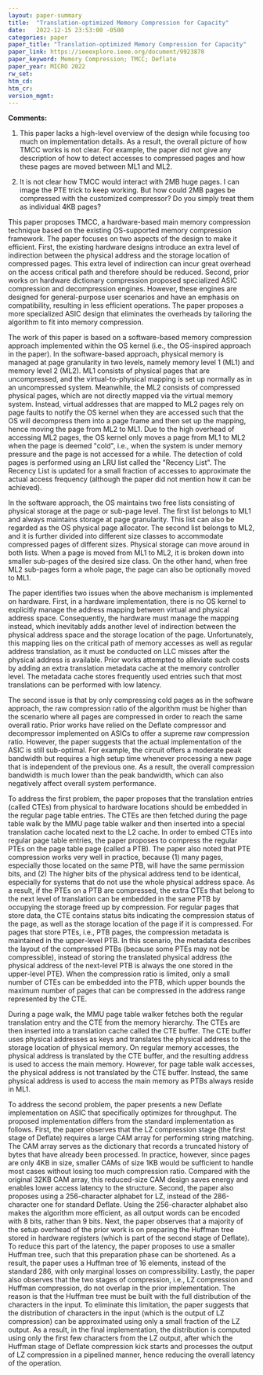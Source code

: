 ```yaml
---
layout: paper-summary
title:  "Translation-optimized Memory Compression for Capacity"
date:   2022-12-15 23:53:00 -0500
categories: paper
paper_title: "Translation-optimized Memory Compression for Capacity"
paper_link: https://ieeexplore.ieee.org/document/9923870
paper_keyword: Memory Compression; TMCC; Deflate
paper_year: MICRO 2022
rw_set:
htm_cd:
htm_cr:
version_mgmt:
---
```


**Comments:**

1. This paper lacks a high-level overview of the design while focusing too much on implementation details. 
As a result, the overall picture of how TMCC works is not clear. For example, the paper did not give any
description of how to detect accesses to compressed pages and how these pages are moved between ML1 and ML2.

2. It is not clear how TMCC would interact with 2MB huge pages. I can image the PTE trick to keep working.
But how could 2MB pages be compressed with the customized compressor? Do you simply treat them as individual 4KB pages?

This paper proposes TMCC, a hardware-based main memory compression technique based on the existing OS-supported 
memory compression framework. The paper focuses on two aspects of the design to make it efficient. First, the 
existing hardware designs introduce an extra level of indirection between the physical address and the storage location
of compressed pages. This extra level of indirection can incur great overhead on the access critical path and 
therefore should be reduced. Second, prior works on hardware dictionary compression proposed specialized ASIC 
compression and decompression engines. However, these engines are designed for general-purpose user scenarios and 
have an emphasis on compatibility, resulting in less efficient operations. The paper proposes a more specialized 
ASIC design that eliminates the overheads by tailoring the algorithm to fit into memory compression.

The work of this paper is based on a software-based memory compression approach implemented within the OS kernel 
(i.e., the OS-inspired approach in the paper). In the software-based approach, physical memory is managed at 
page granularity in two levels, namely memory level 1 (ML1) and memory level 2 (ML2). ML1 consists of physical pages
that are uncompressed, and the virtual-to-physical mapping is set up normally as in an uncompressed system. Meanwhile,
the ML2 consists of compressed physical pages, which are not directly mapped via the virtual memory system. 
Instead, virtual addresses that are mapped to ML2 pages rely on page faults to notify the OS kernel when they are 
accessed such that the OS will decompress them into a page frame and then set up the mapping, hence moving the 
page from ML2 to ML1.
Due to the high overhead of accessing ML2 pages, the OS kernel only moves a page from ML1 to ML2 when the page is 
deemed "cold", i.e., when the system is under memory pressure and the page is not accessed for a while. 
The detection of cold pages is performed using an LRU list called the "Recency List". The Recency List is updated
for a small fraction of accesses to approximate the actual access frequency (although the paper did not mention how
it can be achieved).

In the software approach, the OS maintains two free lists consisting of physical storage at the page or sub-page level.
The first list belongs to ML1 and always maintains storage at page granularity. This list can also be regarded as the 
OS physical page allocator. The second list belongs to ML2, and it is further divided into different size classes to 
accommodate compressed pages of different sizes. Physical storage can move around in both lists. When a page 
is moved from ML1 to ML2, it is broken down into smaller sub-pages of the desired size class. On the other hand, when
free ML2 sub-pages form a whole page, the page can also be optionally moved to ML1.

The paper identifies two issues when the above mechanism is implemented on hardware. First, in a hardware 
implementation, there is no OS kernel to explicitly manage the address mapping between virtual and physical address
space. Consequently, the hardware must manage the mapping instead, which inevitably adds another level of indirection
between the physical address space and the storage location of the page. 
Unfortunately, this mapping lies on the critical path of memory accesses as well as regular address translation, as 
it must be conducted on LLC misses after the physical address is available. 
Prior works attempted to alleviate such costs by adding an extra translation metadata cache at the memory controller
level. The metadata cache stores frequently used entries such that most translations can be performed with low latency.

The second issue is that by only compressing cold pages as in the software approach, the raw compression ratio of the 
algorithm must be higher than the scenario where all pages are compressed in order to reach the same overall ratio.
Prior works have relied on the Deflate compressor and decompressor implemented on ASICs to offer a supreme raw
compression ratio. However, the paper suggests that the actual implementation of the ASIC is still sub-optimal.
For example, the circuit offers a moderate peak bandwidth but requires a high setup time whenever processing
a new page that is independent of the previous one. As a result, the overall compression bandwidth is much lower 
than the peak bandwidth, which can also negatively affect overall system performance.

To address the first problem, the paper proposes that the translation entries (called CTEs) from physical to hardware
locations should be embedded in the regular page table entries. The CTEs are then fetched during the page table walk
by the MMU page table walker and then inserted into a special translation cache located next to the L2 cache.
In order to embed CTEs into regular page table entries, the paper proposes to compress the regular PTEs on the page 
table page (called a PTB). The paper also noted that PTE compression works very well in practice, because (1) many
pages, especially those located on the same PTB, will have the same permission bits, and (2) The higher bits of the 
physical address tend to be identical, especially for systems that do not use the whole physical address space.
As a result, if the PTEs on a PTB are compressed, the extra CTEs that belong to the next level of translation can
be embedded in the same PTB by occupying the storage freed up by compression.
For regular pages that store data, the CTE contains status bits indicating the compression status of the page,
as well as the storage location of the page if it is compressed. 
For pages that store PTEs, i.e., PTB pages, the compression metadata is maintained in the upper-level PTB. 
In this scenario, the metadata describes the layout of the compressed PTBs (because some PTEs may not be 
compressible), instead of storing the translated physical address (the physical address of the next-level
PTB is always the one stored in the upper-level PTE). 
When the compression ratio is limited, only a small number of CTEs can be embedded into the PTB, which upper bounds
the maximum number of pages that can be compressed in the address range represented by the CTE.

During a page walk, the MMU page table walker fetches both the regular translation entry and the CTE from the 
memory hierarchy. The CTEs are then inserted into a translation cache called the CTE buffer. The CTE buffer uses 
physical addresses as keys and translates the physical address to the storage location of physical memory. 
On regular memory accesses, the physical address is translated by the CTE buffer, and the resulting address
is used to access the main memory. However, for page table walk accesses, the physical address is not translated
by the CTE buffer. Instead, the same physical address is used to access the main memory as PTBs always reside in ML1.

To address the second problem, the paper presents a new Deflate implementation on ASIC that specifically optimizes 
for throughput. 
The proposed implementation differs from the standard implementation as follows.
First, the paper observes that the LZ compression stage (the first stage of Deflate) requires a large CAM array 
for performing string matching. The CAM array serves as the dictionary that records a truncated history of bytes 
that have already been processed. In practice, however, since pages are only 4KB in size, smaller CAMs of size 1KB
would be sufficient to handle most cases without losing too much compression ratio. Compared with the original 32KB
CAM array, this reduced-size CAM design saves energy and enables lower access latency to the structure.
Second, the paper also proposes using a 256-character alphabet for LZ, instead of the 286-character one for standard 
Deflate. Using the 256-character alphabet also makes the algorithm more efficient, as all output words can be encoded 
with 8 bits, rather than 9 bits.
Next, the paper observes that a majority of the setup overhead of the prior work is on preparing the Huffman tree
stored in hardware registers (which is part of the second stage of Deflate). 
To reduce this part of the latency, the paper proposes to use a smaller Huffman tree,
such that this preparation phase can be shortened. As a result, the paper uses a Huffman tree of 16 elements,
instead of the standard 286, with only marginal losses on compressibility.
Lastly, the paper also observes that the two stages of compression, i.e., LZ compression and Huffman compression,
do not overlap in the prior implementation. The reason is that the Huffman tree must be built with the full
distribution of the characters in the input. To eliminate this limitation, the paper suggests that the distribution
of characters in the input (which is the output of LZ compression) can be approximated using only a small fraction
of the LZ output. As a result, in the final implementation, the distribution is computed using only the first 
few characters from the LZ output, after which the Huffman stage of Deflate compression kick starts and processes the 
output of LZ compression in a pipelined manner, hence reducing the overall latency of the operation.

